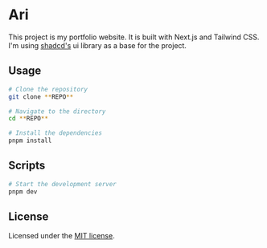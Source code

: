 # Ari

This project is my portfolio website. It is built with Next.js and Tailwind CSS. I'm using [shadcd's](https://ui.shadcn.com/) ui library as a base for the project.

## Usage

```bash
# Clone the repository
git clone **REPO**

# Navigate to the directory
cd **REPO**

# Install the dependencies
pnpm install
```

## Scripts

```bash
# Start the development server
pnpm dev
```

## License

Licensed under the [MIT license](https://github.com/shadcn/ui/blob/main/LICENSE.md).
